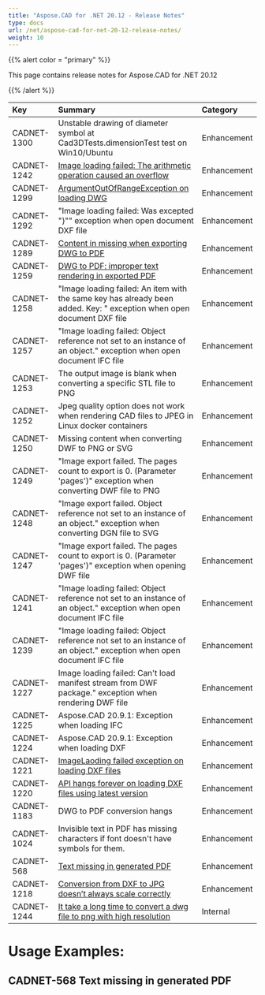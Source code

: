 ```yaml
---
title: "Aspose.CAD for .NET 20.12 - Release Notes"
type: docs
url: /net/aspose-cad-for-net-20-12-release-notes/
weight: 10
---
```


{{% alert color = "primary" %}}

This page contains release notes for Aspose.CAD for .NET 20.12

{{% /alert %}}


|**Key**|**Summary**|**Category**|
| :- | :- | :- |
| CADNET-1300 | Unstable drawing of diameter symbol at Cad3DTests.dimensionTest test on Win10/Ubuntu | Enhancement |
| CADNET-1242 | [Image loading failed: The arithmetic operation caused an overflow](https://forum.aspose.com/t/image-loading-failed-the-arithmetic-operation-caused-an-overflow/220962) | Enhancement |
| CADNET-1299 | [ArgumentOutOfRangeException on loading DWG](https://forum.aspose.com/t/com-aspose-cad-internal-exceptions-argumentoutofrangeexception/221978/3) | Enhancement |
| CADNET-1292 | "Image loading failed: Was excepted "}"" exception when open document DXF file | Enhancement |
| CADNET-1289 | [Content in missing when exporting DWG to PDF](https://forum.aspose.com/t/missing-things-from-cad-file/223023) | Enhancement |
| CADNET-1259 | [DWG to PDF: improper text rendering in exported PDF](https://forum.aspose.com/t/aspose-cad20-10-for-net-dwg-pdf-180/221829) | Enhancement |
| CADNET-1258 | "Image loading failed: An item with the same key has already been added. Key: " exception when open document DXF file | Enhancement |
| CADNET-1257 | "Image loading failed: Object reference not set to an instance of an object." exception when open document IFC file | Enhancement |
| CADNET-1253 | The output image is blank when converting a specific STL file to PNG | Enhancement |
| CADNET-1252 | Jpeg quality option does not work when rendering CAD files to JPEG in Linux docker containers | Enhancement |
| CADNET-1250 | Missing content when converting DWF to PNG or SVG | Enhancement |
| CADNET-1249 | "Image export failed. The pages count to export is 0. (Parameter 'pages')" exception when converting DWF file to PNG | Enhancement |
| CADNET-1248 | "Image export failed. Object reference not set to an instance of an object." exception when converting DGN file to SVG | Enhancement |
| CADNET-1247 | "Image export failed. The pages count to export is 0. (Parameter 'pages')" exception when opening DWF file | Enhancement |
| CADNET-1241 | "Image loading failed: Object reference not set to an instance of an object." exception when open document IFC file | Enhancement |
| CADNET-1239 | "Image loading failed: Object reference not set to an instance of an object." exception when open document IFC file | Enhancement |
| CADNET-1227 | Image loading failed: Can't load manifest stream from DWF package." exception when rendering DWF file | Enhancement |
| CADNET-1225 | Aspose.CAD 20.9.1: Exception when loading IFC | Enhancement |
| CADNET-1224 | Aspose.CAD 20.9.1: Exception when loading DXF | Enhancement |
| CADNET-1221 | [ImageLaoding failed exception on loading DXF files](https://forum.aspose.com/t/some-dxf-files-trigger-the-exception-image-loading-failed-invalid-group-code-net-aspose-cad-20-6-0-20-7-0-20-9-1/220114) | Enhancement |
| CADNET-1220 | [API hangs forever on loading DXF files using latest version](https://forum.aspose.com/t/critical-some-dxf-files-hangs-the-library-net-aspose-cad-20-7-0-20-9-1/220113) | Enhancement |
| CADNET-1183 | DWG to PDF conversion hangs | Enhancement |
| CADNET-1024 | Invisible text in PDF has missing characters if font doesn't have symbols for them. | Enhancement |
| CADNET-568 | [Text missing in generated PDF](https://forum.aspose.com/t/some-contents-are-dropped-after-converting-dwg-dxf-to-pdf/173426) | Enhancement |
| CADNET-1218 | [Conversion from DXF to JPG doesn’t always scale correctly](https://forum.aspose.com/t/conversion-from-dxf-to-jpg-doesnt-always-scale-correctly/219491) | Enhancement |
| CADNET-1244 | [It take a long time to convert a dwg file to png with high resolution](https://forum.aspose.com/t/it-take-a-long-time-to-convert-a-dwg-file-to-png-with-high-resolution/221046) | Internal |



# **Usage Examples:**

## **CADNET-568 Text missing in generated PDF**
